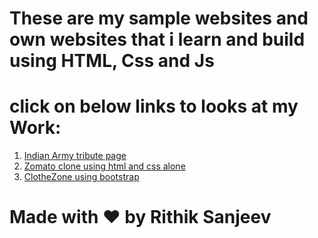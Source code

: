 # These are my sample websites and own websites that i learn and build using HTML, Css and Js

# click on below links to looks at my Work:

1. [Indian Army tribute page](https://rithiksanjeev.github.io/Websites/Tribute%20page/)
2. [Zomato clone using html and css alone](https://rithiksanjeev.github.io/Websites/Zomato/)
3. [ClotheZone using bootstrap](https://rithiksanjeev.github.io/Websites/Bootstraped-Clothezone/)

# Made with ❤️ by Rithik Sanjeev 
